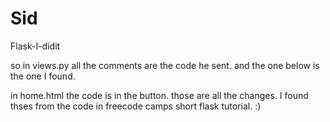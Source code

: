 # Sid
Flask-I-didit


so in views.py all the comments are the code he sent. and the one below is the one I found. 


in home.html the code is in the button. 
those are all the changes. I found thses from the code in freecode camps short flask tutorial.
:)



